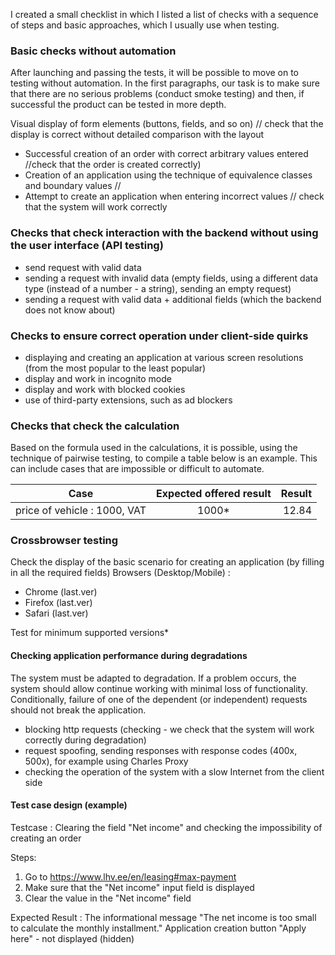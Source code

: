 I created a small checklist in which I listed a list of checks with a sequence of steps and basic approaches,
which I usually use when testing.

### Basic checks without automation 
After launching and passing the tests, it will be possible to move on to testing without automation.
In the first paragraphs, our task is to make sure that there are no serious problems (conduct smoke testing) and then, if successful
the product can be tested in more depth.

Visual display of form elements (buttons, fields, and so on) // check that the display is correct without detailed comparison with the layout
- Successful creation of an order with correct arbitrary values entered //check that the order is created correctly)
- Creation of an application using the technique of equivalence classes and boundary values //
- Attempt to create an application when entering incorrect values // check that the system will work correctly

### Checks that check interaction with the backend without using the user interface (API testing)

- send request with valid data
- sending a request with invalid data (empty fields, using a different data type (instead of a number - a string),
  sending an empty request)
- sending a request with valid data + additional fields (which the backend does not know about)

### Checks to ensure correct operation under client-side quirks

- displaying and creating an application at various screen resolutions (from the most popular to the least popular)
- display and work in incognito mode
- display and work with blocked cookies
- use of third-party extensions, such as ad blockers

### Checks that check the calculation
Based on the formula used in the calculations, it is possible, using the technique of pairwise testing, to compile a table
below is an example. This can include cases that are impossible or difficult to automate.

| Case                          | Expected offered result | Result |
|-------------------------------|:-----------------------:|-------:|
| price of vehicle : 1000, VAT |          1000*          |  12.84 |


### Crossbrowser testing
Check the display of the basic scenario for creating an application (by filling in all the required fields)
Browsers (Desktop/Mobile) :

- Сhrome (last.ver)
- Firefox (last.ver)
- Safari (last.ver)

Test for minimum supported versions*

#### Checking application performance during degradations

The system must be adapted to degradation. If a problem occurs, the system should allow
continue working with minimal loss of functionality. Conditionally, failure of one of the dependent (or independent) requests
should not break the application.

- blocking http requests (checking - we check that the system will work correctly during degradation)
- request spoofing, sending responses with response codes (400x, 500x), for example using Charles Proxy
- checking the operation of the system with a slow Internet from the client side

#### Test case design (example)

Testcase : Clearing the field "Net income" and checking the impossibility of creating an order

Steps:

1. Go to https://www.lhv.ee/en/leasing#max-payment
2. Make sure that the "Net income" input field is displayed
3. Clear the value in the "Net income" field

Expected Result :
The informational message "The net income is too small to calculate the monthly installment."
Application creation button "Apply here" - not displayed (hidden)

